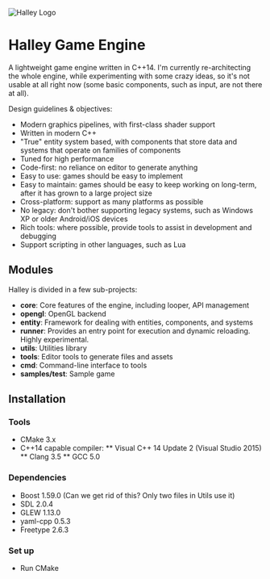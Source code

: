 ![Halley Logo](http://higherorderfun.com/stuff/halley/halley_scarlet.png)

# Halley Game Engine
A lightweight game engine written in C++14. I'm currently re-architecting the whole engine, while experimenting with some crazy ideas, so it's not usable at all right now (some basic components, such as input, are not there at all).

Design guidelines & objectives:
* Modern graphics pipelines, with first-class shader support
* Written in modern C++
* "True" entity system based, with components that store data and systems that operate on families of components
* Tuned for high performance
* Code-first: no reliance on editor to generate anything
* Easy to use: games should be easy to implement
* Easy to maintain: games should be easy to keep working on long-term, after it has grown to a large project size
* Cross-platform: support as many platforms as possible
* No legacy: don't bother supporting legacy systems, such as Windows XP or older Android/iOS devices
* Rich tools: where possible, provide tools to assist in development and debugging
* Support scripting in other languages, such as Lua

## Modules
Halley is divided in a few sub-projects:
* **core**: Core features of the engine, including looper, API management
* **opengl**: OpenGL backend
* **entity**: Framework for dealing with entities, components, and systems
* **runner**: Provides an entry point for execution and dynamic reloading. Highly experimental.
* **utils**: Utilities library
* **tools**: Editor tools to generate files and assets
* **cmd**: Command-line interface to tools
* **samples/test**: Sample game

## Installation

### Tools
* CMake 3.x
* C++14 capable compiler:
** Visual C++ 14 Update 2 (Visual Studio 2015)
** Clang 3.5
** GCC 5.0

### Dependencies
* Boost 1.59.0 (Can we get rid of this? Only two files in Utils use it)
* SDL 2.0.4
* GLEW 1.13.0
* yaml-cpp 0.5.3
* Freetype 2.6.3

### Set up
* Run CMake
